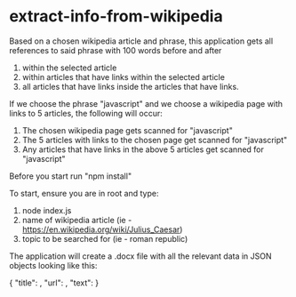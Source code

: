 # extract-info-from-wikipedia


Based on a chosen wikipedia article and phrase, this application gets all references to said phrase with 100 words before and after
1) within the selected article
2) within articles that have links within the selected article
3) all articles that have links inside the articles that have links.

If we choose the phrase "javascript" and we choose a wikipedia page with links to 5 articles, the following will occur:
1) The chosen wikipedia page gets scanned for "javascript"
2) The 5 articles with links to the chosen page get scanned for "javascript"
3) Any articles that have links in the above 5 articles get scanned for "javascript"

Before you start run "npm install"

To start, ensure you are in root and type:
1. node index.js
2. name of wikipedia article (ie - https://en.wikipedia.org/wiki/Julius_Caesar)
3. topic to be searched for (ie - roman republic)

The application will create a .docx file with all the relevant data in JSON objects looking like this:

{
  "title": ,
  "url": ,
  "text":
}
